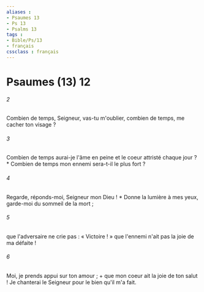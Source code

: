 ```yaml
---
aliases : 
- Psaumes 13
- Ps 13
- Psalms 13
tags : 
- Bible/Ps/13
- français
cssclass : français
---
```


# Psaumes (13) 12

###### 2
Combien de temps, Seigneur, vas-tu m'oublier, combien de temps, me cacher ton visage ?
###### 3
Combien de temps aurai-je l'âme en peine et le coeur attristé chaque jour ? * Combien de temps mon ennemi sera-t-il le plus fort ?
###### 4
Regarde, réponds-moi, Seigneur mon Dieu ! * Donne la lumière à mes yeux, garde-moi du sommeil de la mort ;
###### 5
que l'adversaire ne crie pas : « Victoire ! » que l'ennemi n'ait pas la joie de ma défaite !
###### 6
Moi, je prends appui sur ton amour ; + que mon coeur ait la joie de ton salut ! Je chanterai le Seigneur pour le bien qu'il m'a fait.
